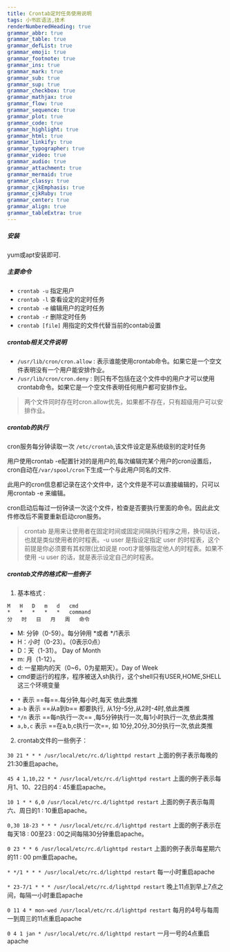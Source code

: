 ```yaml
---
title: Crontab定时任务使用说明
tags: 小书匠语法,技术
renderNumberedHeading: true
grammar_abbr: true
grammar_table: true
grammar_defList: true
grammar_emoji: true
grammar_footnote: true
grammar_ins: true
grammar_mark: true
grammar_sub: true
grammar_sup: true
grammar_checkbox: true
grammar_mathjax: true
grammar_flow: true
grammar_sequence: true
grammar_plot: true
grammar_code: true
grammar_highlight: true
grammar_html: true
grammar_linkify: true
grammar_typographer: true
grammar_video: true
grammar_audio: true
grammar_attachment: true
grammar_mermaid: true
grammar_classy: true
grammar_cjkEmphasis: true
grammar_cjkRuby: true
grammar_center: true
grammar_align: true
grammar_tableExtra: true
---
```


##### 安装

yum或apt安装即可.

##### 主要命令

- `crontab -u` 指定用户
- `crontab -l` 查看设定的定时任务
- `crontab -e` 编辑用户的定时任务
- `crontab -r` 删除定时任务
- `crontab [file]` 用指定的文件代替当前的contab设置

##### crontab相关文件说明

- `/usr/lib/cron/cron.allow` : 表示谁能使用crontab命令。如果它是一个空文件表明没有一个用户能安排作业。
- `/usr/lib/cron/cron.deny` : 则只有不包括在这个文件中的用户才可以使用crontab命令。如果它是一个空文件表明任何用户都可安排作业。

> 两个文件同时存在时cron.allow优先，如果都不存在，只有超级用户可以安排作业。

##### crontab的执行

cron服务每分钟读取一次 `/etc/crontab`,该文件设定是系统级别的定时任务

用户使用crontab -e配置针对的是用户的,每次编辑完某个用户的cron设置后，cron自动在`/var/spool/cron`下生成一个与此用户同名的文件.

此用户的cron信息都记录在这个文件中，这个文件是不可以直接编辑的，只可以用crontab -e 来编辑。

cron启动后每过一份钟读一次这个文件，检查是否要执行里面的命令。因此此文件修改后不需要重新启动cron服务。

> crontab 是用来让使用者在固定时间或固定间隔执行程序之用，换句话说，也就是类似使用者的时程表。-u user 是指设定指定 user 的时程表，这个前提是你必须要有其权限(比如说是 root)才能够指定他人的时程表。如果不使用 -u user 的话，就是表示设定自己的时程表。

##### crontab文件的格式和一些例子

1. 基本格式 : 

```
M	H	D	m	d	cmd
*	*	*	*	*	command
分	时	日	月	周	命令
```

- M: 分钟（0-59）。每分钟用 \*或者 \*/1表示
- H：小时（0-23）。（0表示0点）
- D：天（1-31）。 Day of Month
- m: 月（1-12）。
- d: 一星期内的天（0~6，0为星期天）。Day of Week
- cmd要运行的程序，程序被送入sh执行，这个shell只有USER,HOME,SHELL这三个环境变量

* `*` 表示 ==每==.每分钟,每小时,每天 依此类推
* `a-b` 表示 ==从a到b== 都要执行, 从1分-5分,从2时-4时,依此类推
* `*/n` 表示 ==每n执行一次== ,每5分钟执行一次,每1小时执行一次,依此类推
* `a,b,c` 表示 ==在a,b,c执行一次==, 如 10分,20分,30分执行一次,依此类推

2. crontab文件的一些例子：

`30 21 * * * /usr/local/etc/rc.d/lighttpd restart`
上面的例子表示每晚的21:30重启apache。

`45 4 1,10,22 * * /usr/local/etc/rc.d/lighttpd restart`
上面的例子表示每月1、10、22日的4 : 45重启apache。

`10 1 * * 6,0 /usr/local/etc/rc.d/lighttpd restart`
上面的例子表示每周六、周日的1 : 10重启apache。

`0,30 18-23 * * * /usr/local/etc/rc.d/lighttpd restart`
上面的例子表示在每天18 : 00至23 : 00之间每隔30分钟重启apache。

`0 23 * * 6 /usr/local/etc/rc.d/lighttpd restart`
上面的例子表示每星期六的11 : 00 pm重启apache。

`* */1 * * * /usr/local/etc/rc.d/lighttpd restart`
每一小时重启apache

`* 23-7/1 * * * /usr/local/etc/rc.d/lighttpd restart`
晚上11点到早上7点之间，每隔一小时重启apache

`0 11 4 * mon-wed /usr/local/etc/rc.d/lighttpd restart`
每月的4号与每周一到周三的11点重启apache

`0 4 1 jan * /usr/local/etc/rc.d/lighttpd restart`
一月一号的4点重启apache